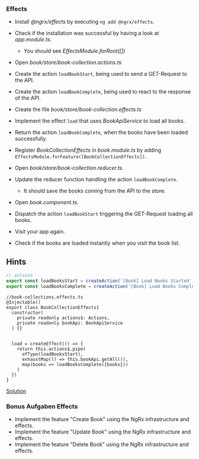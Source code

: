 ### Effects

- Install _@ngrx/effects_ by executing `ng add @ngrx/effects`.
- Check if the installation was successful by having a look at _app.module.ts_.
    - You should see _EffectsModule.forRoot([])_

- Open _book/store/book-collection.actions.ts_
- Create the action `loadBookStart`, being used to send a GET-Request to the API.
- Create the action `loadBookComplete`, being used to react to the response of the API.

- Create the file _book/store/book-collection.effects.ts_
- Implement the effect `load` that uses _BookApiService_ to load all books.
- Return the action `loadBookComplete`, when the books have been loaded successfully.
- Register _BookCollectionEffects_ in _book.module.ts_ by adding `EffectsModule.forFeature([BookCollectionEffects])`.

- Open _book/store/book-collection.reducer.ts_.
- Update the reducer function handling the action `loadBookComplete`.
    - It should save the books coming from the API to the store.

- Open _book.component.ts_.
- Dispatch the action `loadBookStart` triggering the GET-Request loading all books.

- Visit your app again.
- Check if the books are loaded instantly when you visit the book list.

## Hints

```typescript
// actions
export const loadBooksStart = createAction('[Book] Load Books Started');
export const loadBooksComplete = createAction('[Book] Load Books Completed', props<{ books: Book[] }>());
```

```
//book-collections.effects.ts
@Injectable()
export class BookCollectionEffects{
  constructor(
    private readonly actions$: Actions,
    private readonly bookApi: BookApiService
  ) {}


  load = createEffect(() => {
    return this.actions$.pipe(
      ofType(loadBooksStart),
      exhaustMap(() => this.bookApi.getAll()),
      map(books => loadBooksComplete({books}))
    )
  })
}
```


[Solution](https://github.com/workshops-de/angular-advanced-workshop/compare/solve--ngrx-type-feature-state...solve--ngrx-introduce-effects)



### Bonus Aufgaben Effects

- Implement the feature "Create Book" using the NgRx infrastructure and effects.
- Implement the feature "Update Book" using the NgRx infrastructure and effects.
- Implement the feature "Delete Book" using the NgRx infrastructure and effects.
